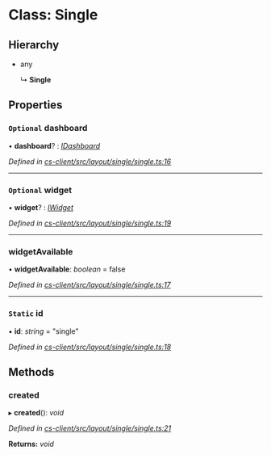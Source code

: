 # Class: Single

## Hierarchy

* any

  ↳ **Single**

## Properties

### `Optional` dashboard

• **dashboard**? : *[IDashboard](../interfaces/_cs_core_src_dashboard_dashboard_.idashboard.md)*

*Defined in [cs-client/src/layout/single/single.ts:16](https://github.com/TNOCS/csnext/blob/99cbd46d/packages/cs-client/src/layout/single/single.ts#L16)*

___

### `Optional` widget

• **widget**? : *[IWidget](../interfaces/_cs_core_src_widget_widget_.iwidget.md)*

*Defined in [cs-client/src/layout/single/single.ts:19](https://github.com/TNOCS/csnext/blob/99cbd46d/packages/cs-client/src/layout/single/single.ts#L19)*

___

###  widgetAvailable

• **widgetAvailable**: *boolean* = false

*Defined in [cs-client/src/layout/single/single.ts:17](https://github.com/TNOCS/csnext/blob/99cbd46d/packages/cs-client/src/layout/single/single.ts#L17)*

___

### `Static` id

▪ **id**: *string* = "single"

*Defined in [cs-client/src/layout/single/single.ts:18](https://github.com/TNOCS/csnext/blob/99cbd46d/packages/cs-client/src/layout/single/single.ts#L18)*

## Methods

###  created

▸ **created**(): *void*

*Defined in [cs-client/src/layout/single/single.ts:21](https://github.com/TNOCS/csnext/blob/99cbd46d/packages/cs-client/src/layout/single/single.ts#L21)*

**Returns:** *void*
